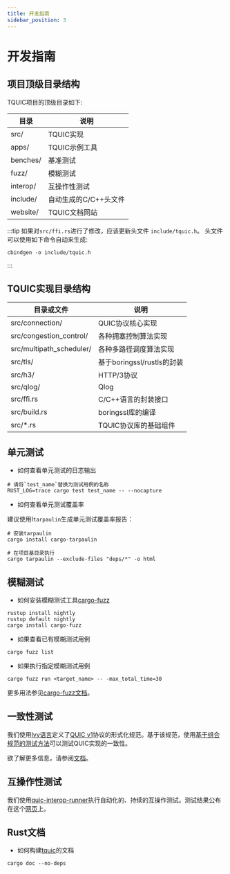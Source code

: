```yaml
---
title: 开发指南
sidebar_position: 3
---
```


# 开发指南


## 项目顶级目录结构

TQUIC项目的顶级目录如下:

| 目录 | 说明 |
| --------- | ----------- |
| src/       | TQUIC实现 |
| apps/      | TQUIC示例工具 |
| benches/   | 基准测试 |
| fuzz/      | 模糊测试 |
| interop/   | 互操作性测试 |
| include/   | 自动生成的C/C++头文件 |
| website/   | TQUIC文档网站 |

:::tip
如果对`src/ffi.rs`进行了修改，应该更新头文件 `include/tquic.h`。
头文件可以使用如下命令自动来生成:
```
cbindgen -o include/tquic.h
```
:::


## TQUIC实现目录结构

| 目录或文件 | 说明 |
| -------------- | ----------- |
| src/connection/          | QUIC协议核心实现 |
| src/congestion_control/  | 各种拥塞控制算法实现 |
| src/multipath_scheduler/ | 各种多路径调度算法实现 |
| src/tls/                 | 基于boringssl/rustls的封装 |
| src/h3/                  | HTTP/3协议 |
| src/qlog/                | Qlog |
| src/ffi.rs               | C/C++语言的封装接口 |
| src/build.rs             | boringssl库的编译 |
| src/\*.rs                | TQUIC协议库的基础组件 |



## 单元测试

* 如何查看单元测试的日志输出

```
# 请将`test_name`替换为测试用例的名称
RUST_LOG=trace cargo test test_name -- --nocapture
```

* 如何查看单元测试覆盖率

建议使用I`tarpaulin`生成单元测试覆盖率报告：

```
# 安装tarpaulin
cargo install cargo-tarpaulin

# 在项目基目录执行
cargo tarpaulin --exclude-files "deps/*" -o html
```


## 模糊测试

* 如何安装模糊测试工具[cargo-fuzz](https://github.com/rust-fuzz/cargo-fuzz)
```
rustup install nightly
rustup default nightly
cargo install cargo-fuzz
```

* 如果查看已有模糊测试用例
```
cargo fuzz list
```

* 如果执行指定模糊测试用例
```
cargo fuzz run <target_name> -- -max_total_time=30
```

更多用法参见[cargo-fuzz文档](https://rust-fuzz.github.io/book/cargo-fuzz.html)。



## 一致性测试

我们使用[Ivy语言](http://microsoft.github.io/ivy/)定义了[QUIC v1](https://datatracker.ietf.org/doc/html/rfc9000)协议的形式化规范。基于该规范，使用[基于组合规范的测试方法](https://dl.acm.org/doi/10.1145/3341302.3342087)可以测试QUIC实现的一致性。

欲了解更多信息，请参阅[文档](../further_readings/conformance)。


## 互操作性测试

我们使用[quic-interop-runner](https://github.com/marten-seemann/quic-interop-runner/tree/master)执行自动化的、持续的互操作测试。测试结果公布在这个[网页](https://interop.seemann.io/)上。


## Rust文档

* 如何构建[tquic](https://docs.rs/tquic)的文档

```
cargo doc --no-deps
```
